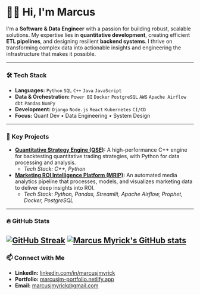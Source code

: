 # 👋🏿 Hi, I'm Marcus

I'm a **Software & Data Engineer** with a passion for building robust, scalable solutions. My expertise lies in **quantitative development**, creating efficient **ETL pipelines**, and designing resilient **backend systems**. I thrive on transforming complex data into actionable insights and engineering the infrastructure that makes it possible.

---

### 🛠️ Tech Stack

-   **Languages:** `Python` `SQL` `C++` `Java` `JavaScript`
-   **Data & Orchestration:** `Power BI` `Docker` `PostgreSQL` `AWS` `Apache Airflow` `dbt` `Pandas` `NumPy`
-   **Development:** `Django` `Node.js` `React` `Kubernetes` `CI/CD`
-   **Focus:** Quant Dev • Data Engineering • System Design

---

### 🚀 Key Projects

-   **[Quantitative Strategy Engine (QSE)](https://github.com/MarcusJMyrick/Quantitative-Strategy-Engine-QSE-):** A high-performance C++ engine for backtesting quantitative trading strategies, with Python for data processing and analysis.
    -   *Tech Stack: C++, Python*
-   **[Marketing ROI Intelligence Platform (MRIP)](https://github.com/MarcusJMyrick/mpad-analytics):** An automated media analytics pipeline that processes, models, and visualizes marketing data to deliver deep insights into ROI.
    -   *Tech Stack: Python, Pandas, Streamlit, Apache Airflow, Prophet, Docker, PostgreSQL*

---

### 🔥 GitHub Stats

[![GitHub Streak](https://streak-stats.demolab.com/?user=MarcusJMyrick&theme=dark)](https://git.io/streak-stats)
[![Marcus Myrick's GitHub stats](https://github-readme-stats.vercel.app/api?username=MarcusJMyrick&show_icons=true&theme=radical)](https://github.com/anuraghazra/github-readme-stats)
---

### 📫 Connect with Me

-   **LinkedIn:** [linkedin.com/in/marcusjmyrick](https://www.linkedin.com/in/marcusjmyrick)
-   **Portfolio:** [marcusjm-portfolio.netlify.app](https://marcusjm-portfolio.netlify.app)
-   **Email:** [marcusjmyrick@gmail.com](mailto:marcusjmyrick@gmail.com)
